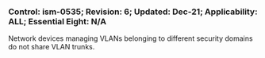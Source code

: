 ### Control: ism-0535; Revision: 6; Updated: Dec-21; Applicability: ALL; Essential Eight: N/A
<p>Network devices managing VLANs belonging to different security domains do not share VLAN trunks.</p>